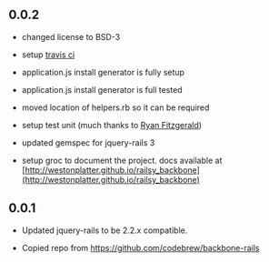 
## 0.0.2

- changed license to BSD-3

- setup [travis ci](https://travis-ci.org/westonplatter/railsy_backbone)

- application.js install generator is fully setup

- application.js install generator is full tested

- moved location of helpers.rb so it can be required

- setup test unit (much thanks to [Ryan Fitzgerald](https://twitter.com/TheRyanFitz))
  
- updated gemspec for jquery-rails 3

- setup groc to document the project. docs available at 
[http://westonplatter.github.io/railsy_backbone](http://westonplatter.github.io/railsy_backbone)


## 0.0.1

- Updated jquery-rails to be 2.2.x compatible.

- Copied repo from https://github.com/codebrew/backbone-rails 
